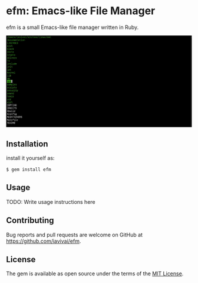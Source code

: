 # efm: Emacs-like File Manager

efm is a small Emacs-like file manager written in Ruby.

![screenshot](https://raw.githubusercontent.com/iavivai/efm/master/basic.gif)

## Installation

install it yourself as:

    $ gem install efm

## Usage

TODO: Write usage instructions here

## Contributing

Bug reports and pull requests are welcome on GitHub at https://github.com/iavivai/efm.

## License

The gem is available as open source under the terms of the [MIT License](https://opensource.org/licenses/MIT).
